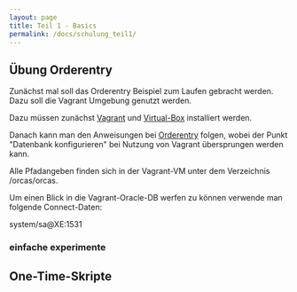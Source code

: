 ```yaml
---
layout: page
title: Teil 1 - Basics
permalink: /docs/schulung_teil1/
---
```


## Übung Orderentry

Zunächst mal soll das Orderentry Beispiel zum Laufen gebracht werden. Dazu soll die Vagrant Umgebung genutzt werden.

Dazu müssen zunächst [Vagrant](https://www.vagrantup.com/) und [Virtual-Box](https://www.virtualbox.org/) installiert werden. 

Danach kann man den Anweisungen bei [Orderentry]({{site.baseurl}}/docs/examples/) folgen, wobei der Punkt "Datenbank konfigurieren" bei Nutzung von Vagrant übersprungen werden kann.

Alle Pfadangeben finden sich in der Vagrant-VM unter dem Verzeichnis /orcas/orcas.

Um einen Blick in die Vagrant-Oracle-DB werfen zu können verwende man folgende Connect-Daten:

system/sa@XE:1531

### einfache experimente

## One-Time-Skripte

